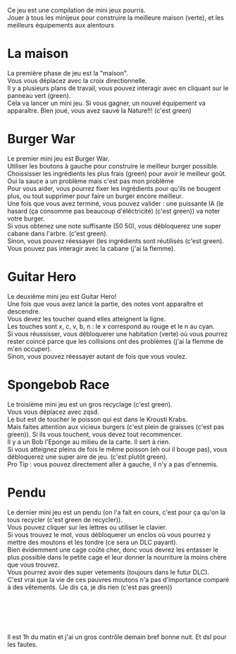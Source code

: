 Ce jeu est une compilation de mini jeux pourris.<br/>
Jouer à tous les minijeux pour construire la meilleure maison (verte), et les meilleurs équipements aux alentours<br/>


# La maison

La première phase de jeu est la "maison".<br/>
Vous vous déplacez avec la croix directionnelle.<br/> 
Il y a plusieurs plans de travail, vous pouvez interagir avec en cliquant sur le panneau vert (green).<br/>
Cela va lancer un mini jeu. Si vous gagner, un nouvel équipement va apparaître. Bien joué, vous avez sauvé la Nature!!! (c'est green)<br/>


# Burger War

Le premier mini jeu est Burger War.<br/>
Utiliser les boutons à gauche pour construire le meilleur burger possible.<br/>
Choississer les ingrédients les plus frais (green) pour avoir le meilleur goût. Oui la sauce a un problème mais c'est pas mon problème<br/>
Pour vous aider, vous pourrez fixer les ingrédients pour qu'ils ne bougent plus, ou tout supprimer pour faire un burger encore meilleur.<br/>
Une fois que vous avez terminé, vous pouvez valider : une puissante IA (le hasard (ça consomme pas beaucoup d'éléctricité) (c'est green)) va noter votre burger.<br/>
Si vous obtenez une note suffisante (50 50), vous débloquerez une super cabane dans l'arbre. (c'est green).<br/>
Sinon, vous pouvez réessayer (les ingrédients sont réutilisés (c'est green).<br/>
Vous pouvez pas interagir avec la cabane (j'ai la flemme).<br/>


# Guitar Hero

Le deuxième mini jeu est Guitar Hero!<br/>
Une fois que vous avez lancé la partie, des notes vont apparaître et descendre.<br/>
Vous devez les toucher quand elles atteignent la ligne.<br/>
Les touches sont x, c, v, b, n : le x correspond au rouge et le n au cyan.<br/>
Si vous réussisser, vous débloquerer une habitation (verte) où vous pourrez rester coincé parce que les collisions ont des problèmes (j'ai la flemme de m'en occuper).<br/>
Sinon, vous pouvez réessayer autant de fois que vous voulez.<br/>


# Spongebob Race

Le troisième mini jeu est un gros recyclage (c'est green).<br/>
Vous vous déplacez avec zqsd.<br/>
Le but est de toucher le poisson qui est dans le Krousti Krabs.<br/>
Mais faites attention aux vicieux burgers (c'est plein de graisses (c'est pas green)). Si ils vous touchent, vous devez tout recommencer.<br/>
Il y a un Bob l'Eponge au milieu de la carte. Il sert à rien.<br/>
Si vous atteignez pleins de fois le même poisson (eh oui il bouge pas), vous débloquerez une super aire de jeu. (c'est plutôt green).<br/>
Pro Tip : vous pouvez directement aller à gauche, il n'y a pas d'ennemis.<br/>


# Pendu

Le dernier mini jeu est un pendu (on l'a fait en cours, c'est pour ça qu'on la tous recycler (c'est green de recycler)).<br/>
Vous pouvez cliquer sur les lettres ou utiliser le clavier.<br/>
Si vous trouvez le mot, vous débloquerer un enclos où vous pourrez y mettre des moutons et les tondre (ce sera un DLC payant).<br/>
Bien évidemment une cage coûte cher, donc vous devrez les entasser le plus possible dans le petite cage et leur donner la nourriture la moins chère que vous trouvez.<br/>
Vous pourrez avoir des super vetements (toujours dans le futur DLC).<br/>
C'est vrai que la vie de ces pauvres moutons n'a pas d'importance comparé à des vêtements. (Je dis ça, je dis rien (c'est pas green))<br/>


<br/><br/><br/><br/>

Il est 1h du matin et j'ai un gros contrôle demain bref bonne nuit. Et dsl pour les fautes.
